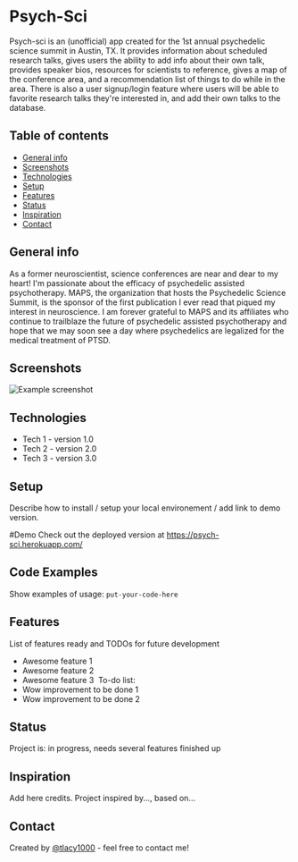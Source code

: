 # Psych-Sci
Psych-sci is an (unofficial) app created for the 1st annual psychedelic science summit in Austin, TX. It provides information about scheduled research talks, gives users the ability to add info about their own talk, provides speaker bios, resources for scientists to reference, gives a map of the conference area, and a recommendation list of things to do while in the area. There is also a user signup/login feature where users will be able to favorite research talks they're interested in, and add their own talks to the database.
​
## Table of contents
* [General info](#general-info)
* [Screenshots](#screenshots)
* [Technologies](#technologies)
* [Setup](#setup)
* [Features](#features)
* [Status](#status)
* [Inspiration](#inspiration)
* [Contact](#contact)
​
## General info
As a former neuroscientist, science conferences are near and dear to my heart! I'm passionate about the efficacy of psychedelic assisted psychotherapy. MAPS, the organization that hosts the Psychedelic Science Summit, is the sponsor of the first publication I ever read that piqued my interest in neuroscience. I am forever grateful to MAPS and its affiliates who continue to trailblaze the future of psychedelic assisted psychotherapy and hope that we may soon see a day where psychedelics are legalized for the medical treatment of PTSD.
​
## Screenshots
![Example screenshot](./img/screenshot.png)
​
## Technologies
* Tech 1 - version 1.0
* Tech 2 - version 2.0
* Tech 3 - version 3.0
​
## Setup
Describe how to install / setup your local environement / add link to demo version.

#Demo Check out the deployed version at https://psych-sci.herokuapp.com/
​
## Code Examples
Show examples of usage:
`put-your-code-here`
​
## Features
List of features ready and TODOs for future development
* Awesome feature 1
* Awesome feature 2
* Awesome feature 3
​
To-do list:
* Wow improvement to be done 1
* Wow improvement to be done 2
​
## Status
Project is: in progress, needs several features finished up
​
## Inspiration
Add here credits. Project inspired by..., based on...
​
## Contact
Created by [@tlacy1000](https://www.lacytammy.com/) - feel free to contact me!
